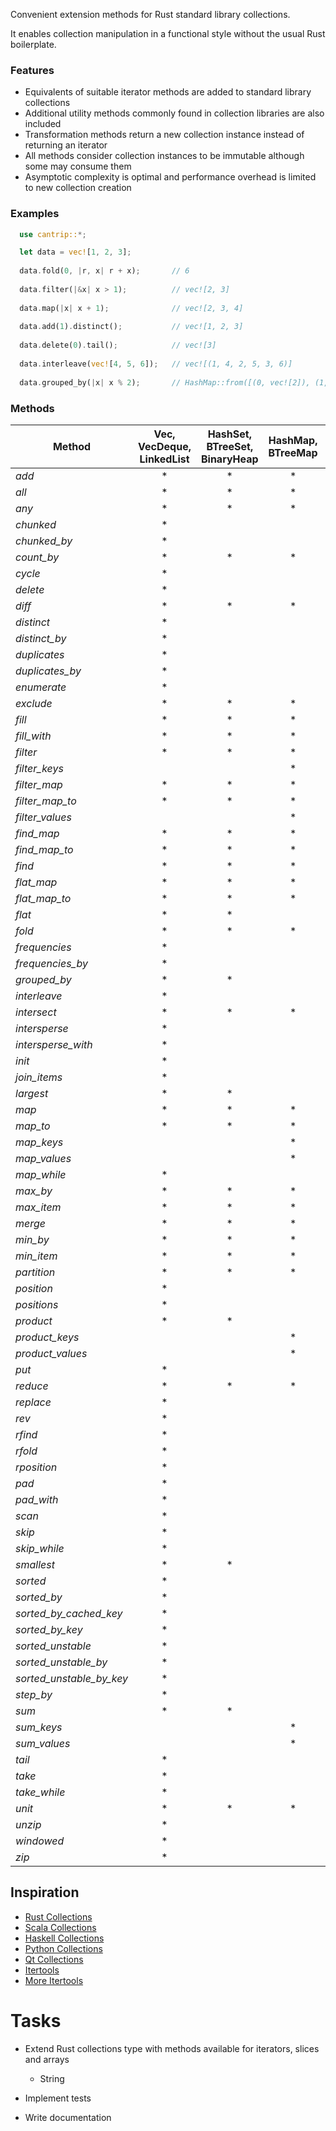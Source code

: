 Convenient extension methods for Rust standard library collections.

It enables collection manipulation in a functional style without the usual Rust boilerplate.


### Features

- Equivalents of suitable iterator methods are added to standard library collections
- Additional utility methods commonly found in collection libraries are also included
- Transformation methods return a new collection instance instead of returning an iterator
- All methods consider collection instances to be immutable although some may consume them
- Asymptotic complexity is optimal and performance overhead is limited to new collection creation

### Examples

```rust
  use cantrip::*;

  let data = vec![1, 2, 3];
 
  data.fold(0, |r, x| r + x);       // 6
 
  data.filter(|&x| x > 1);          // vec![2, 3]
 
  data.map(|x| x + 1);              // vec![2, 3, 4]
 
  data.add(1).distinct();           // vec![1, 2, 3]
 
  data.delete(0).tail();            // vec![3]
  
  data.interleave(vec![4, 5, 6]);   // vec![(1, 4, 2, 5, 3, 6)]
 
  data.grouped_by(|x| x % 2);       // HashMap::from([(0, vec![2]), (1, vec![1, 3])])
```

### Methods

| Method                   | Vec, VecDeque, LinkedList | HashSet, BTreeSet, BinaryHeap | HashMap, BTreeMap | Slice |
|--------------------------|:-------------------------:|:-----------------------------:|:-----------------:|:-----:|
| *add*                    |             *             |               *               |         *         |       |
| *all*                    |             *             |               *               |         *         |   *   |
| *any*                    |             *             |               *               |         *         |   *   |
| *chunked*                |             *             |                               |                   |       |
| *chunked_by*             |             *             |                               |                   |       |
| *count_by*               |             *             |               *               |         *         |   *   |
| *cycle*                  |             *             |                               |                   |       |
| *delete*                 |             *             |                               |                   |       |
| *diff*                   |             *             |               *               |         *         |       |
| *distinct*               |             *             |                               |                   |       |
| *distinct_by*            |             *             |                               |                   |       |
| *duplicates*             |             *             |                               |                   |       |
| *duplicates_by*          |             *             |                               |                   |       |
| *enumerate*              |             *             |                               |                   |       |
| *exclude*                |             *             |               *               |         *         |       |
| *fill*                   |             *             |               *               |         *         |       |
| *fill_with*              |             *             |               *               |         *         |       |
| *filter*                 |             *             |               *               |         *         |       |
| *filter_keys*            |                           |                               |         *         |       |
| *filter_map*             |             *             |               *               |         *         |       |
| *filter_map_to*          |             *             |               *               |         *         |       |
| *filter_values*          |                           |                               |         *         |       |
| *find_map*               |             *             |               *               |         *         |       |
| *find_map_to*            |             *             |               *               |         *         |       |
| *find*                   |             *             |               *               |         *         |   *   |
| *flat_map*               |             *             |               *               |         *         |       |
| *flat_map_to*            |             *             |               *               |         *         |       |
| *flat*                   |             *             |               *               |                   |       |
| *fold*                   |             *             |               *               |         *         |   *   |
| *frequencies*            |             *             |                               |                   |       |
| *frequencies_by*         |             *             |                               |                   |       |
| *grouped_by*             |             *             |               *               |                   |       |
| *interleave*             |             *             |                               |                   |       |
| *intersect*              |             *             |               *               |         *         |       |
| *intersperse*            |             *             |                               |                   |       |
| *intersperse_with*       |             *             |                               |                   |       |
| *init*                   |             *             |                               |                   |   *   |
| *join_items*             |             *             |                               |                   |       |
| *largest*                |             *             |               *               |                   |       |
| *map*                    |             *             |               *               |         *         |       |
| *map_to*                 |             *             |               *               |         *         |       |
| *map_keys*               |                           |                               |         *         |       |
| *map_values*             |                           |                               |         *         |       |
| *map_while*              |             *             |                               |                   |       |
| *max_by*                 |             *             |               *               |         *         |   *   |
| *max_item*               |             *             |               *               |         *         |   *   |
| *merge*                  |             *             |               *               |         *         |       |
| *min_by*                 |             *             |               *               |         *         |   *   |
| *min_item*               |             *             |               *               |         *         |   *   |
| *partition*              |             *             |               *               |         *         |       |
| *position*               |             *             |                               |                   |   *   |
| *positions*              |             *             |                               |                   |   *   |
| *product*                |             *             |               *               |                   |       |
| *product_keys*           |                           |                               |         *         |       |
| *product_values*         |                           |                               |         *         |       |
| *put*                    |             *             |                               |                   |       |
| *reduce*                 |             *             |               *               |         *         |   *   |
| *replace*                |             *             |                               |                   |       |
| *rev*                    |             *             |                               |                   |       |
| *rfind*                  |             *             |                               |                   |   *   |
| *rfold*                  |             *             |                               |                   |   *   |
| *rposition*              |             *             |                               |                   |   *   |
| *pad*                    |             *             |                               |                   |   *   |
| *pad_with*               |             *             |                               |                   |   *   |
| *scan*                   |             *             |                               |                   |       |
| *skip*                   |             *             |                               |                   |       |
| *skip_while*             |             *             |                               |                   |   *   |
| *smallest*               |             *             |               *               |                   |       |
| *sorted*                 |             *             |                               |                   |       |
| *sorted_by*              |             *             |                               |                   |       |
| *sorted_by_cached_key*   |             *             |                               |                   |       |
| *sorted_by_key*          |             *             |                               |                   |       |
| *sorted_unstable*        |             *             |                               |                   |       |
| *sorted_unstable_by*     |             *             |                               |                   |       |
| *sorted_unstable_by_key* |             *             |                               |                   |       |
| *step_by*                |             *             |                               |                   |       |
| *sum*                    |             *             |               *               |                   |       |
| *sum_keys*               |                           |                               |         *         |       |
| *sum_values*             |                           |                               |         *         |       |
| *tail*                   |             *             |                               |                   |   *   |
| *take*                   |             *             |                               |                   |       |
| *take_while*             |             *             |                               |                   |   *   |
| *unit*                   |             *             |               *               |         *         |       |
| *unzip*                  |             *             |                               |                   |       |
| *windowed*               |             *             |                               |                   |       |
| *zip*                    |             *             |                               |                   |       |

## Inspiration

- [Rust Collections](https://doc.rust-lang.org/std/iter/trait.Iterator.html)
- [Scala Collections](https://www.scala-lang.org/api/3.3.1/scala/collection/immutable/IndexedSeq.html)
- [Haskell Collections](https://hackage.haskell.org/package/collections-api-1.0.0.0/docs/Data-Collections.html)
- [Python Collections](https://python-reference.readthedocs.io/en/latest/docs/list/index.html)
- [Qt Collections](https://doc.qt.io/qt-6/qlist.html)
- [Itertools](https://docs.rs/itertools/latest/itertools/trait.Itertools.html)
- [More Itertools](https://more-itertools.readthedocs.io/en/stable/api.html)

# Tasks

- Extend Rust collections type with methods available for iterators, slices and arrays
  - String

- Implement tests

- Write documentation
